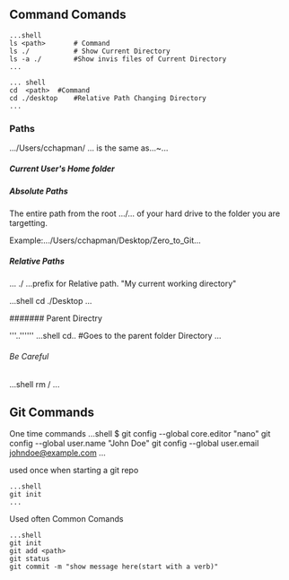 ## Command Comands
    ...shell					
    ls <path>		# Command
    ls ./			# Show Current Directory
    ls -a ./		#Show invis files of Current Directory
    ...
        
 	... shell		
	cd  <path>	#Command
	cd ./desktop	#Relative Path Changing Directory
	...
### Paths
.../Users/cchapman/ ... is the same as...~...

##### Current User's Home folder 

##### Absolute Paths
The entire path from the root .../... of your hard drive to the folder you are targetting.

Example:.../Users/cchapman/Desktop/Zero_to_Git...

##### Relative Paths

... ./ ...prefix for Relative path. "My current working directory"

...shell
cd ./Desktop
...

####### Parent Directry

'''..''''''
...shell
cd..				#Goes to the parent folder Directory
...

###### Be Careful
...shell
rm /
...

## Git Commands
One time commands
	...shell
	$ git config --global core.editor "nano"
	git config --global user.name "John Doe"
	git config --global user.email johndoe@example.com
	...

used once when starting a git repo

	...shell
	git init
	...

Used often Common Comands


	...shell
	git init
	git add <path>
	git status
	git commit -m "show message here(start with a verb)"


